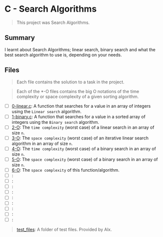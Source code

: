 # C - Search Algorithms

> This project was Search Algorithms.

## Summary

I learnt about Search Algorithms; linear search, binary search and what the best search algorithm to use is, depending on your needs.

## Files

> Each file contains the solution to a task in the project.

> Each of the *-O files contains the big O notations of the time complexity or space complexity of a given sorting algorithm.

- [ ] [0-linear.c](https://github.com/Ebube-Ochemba/alx-low_level_programming/blob/master/0x1E-search_algorithms/0-linear.c): A function that searches for a value in an array of integers using the `Linear search` algorithm.
- [ ] [1-binary.c](https://github.com/Ebube-Ochemba/alx-low_level_programming/blob/master/0x1E-search_algorithms/1-binary.c): A function that searches for a value in a sorted array of integers using the `Binary search` algorithm.
- [ ] [2-O](https://github.com/Ebube-Ochemba/alx-low_level_programming/blob/master/0x1E-search_algorithms/2-O): The `time complexity` (worst case) of a linear search in an array of size `n`.
- [ ] [3-O](https://github.com/Ebube-Ochemba/alx-low_level_programming/blob/master/0x1E-search_algorithms/3-O): The `space complexity` (worst case) of an iterative linear search algorithm in an array of size `n`.
- [ ] [4-O](https://github.com/Ebube-Ochemba/alx-low_level_programming/blob/master/0x1E-search_algorithms/4-O): The `time complexity` (worst case) of a binary search in an array of size `n`.
- [ ] [5-O](https://github.com/Ebube-Ochemba/alx-low_level_programming/blob/master/0x1E-search_algorithms/5-O): The `space complexity` (worst case) of a binary search in an array of size `n`.
- [ ] [6-O](https://github.com/Ebube-Ochemba/alx-low_level_programming/blob/master/0x1E-search_algorithms/6-O): The `space complexity` of this function/algorithm.
- [ ] [](https://github.com/Ebube-Ochemba/alx-low_level_programming/blob/master/0x1E-search_algorithms/):
- [ ] [](https://github.com/Ebube-Ochemba/alx-low_level_programming/blob/master/0x1E-search_algorithms/):
- [ ] [](https://github.com/Ebube-Ochemba/alx-low_level_programming/blob/master/0x1E-search_algorithms/):
- [ ] [](https://github.com/Ebube-Ochemba/alx-low_level_programming/blob/master/0x1E-search_algorithms/):
- [ ] [](https://github.com/Ebube-Ochemba/alx-low_level_programming/blob/master/0x1E-search_algorithms/):
- [ ] [](https://github.com/Ebube-Ochemba/alx-low_level_programming/blob/master/0x1E-search_algorithms/):
- [ ] [](https://github.com/Ebube-Ochemba/alx-low_level_programming/blob/master/0x1E-search_algorithms/):
- [ ] [](https://github.com/Ebube-Ochemba/alx-low_level_programming/blob/master/0x1E-search_algorithms/):
- [ ] [](https://github.com/Ebube-Ochemba/alx-low_level_programming/blob/master/0x1E-search_algorithms/):

> [test_files](https://github.com/Ebube-Ochemba/alx-low_level_programming/blob/master/0x1E-search_algorithms/test_files): A folder of test files. Provided by Alx.
